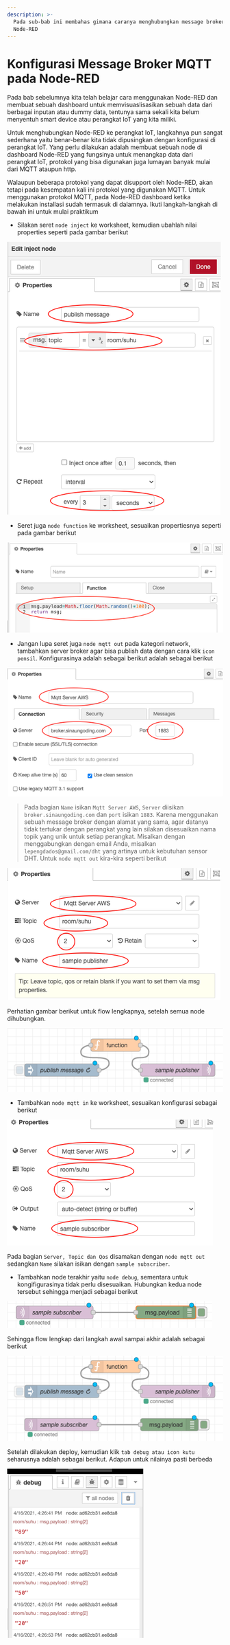 ```yaml
---
description: >-
  Pada sub-bab ini membahas gimana caranya menghubungkan message broker pada
  Node-RED
---
```


# Konfigurasi Message Broker MQTT pada Node-RED

Pada bab sebelumnya kita telah belajar cara menggunakan Node-RED dan membuat sebuah dashboard untuk memvisuaslisasikan sebuah data dari berbagai inputan atau dummy data, tentunya sama sekali kita belum menyentuh smart device atau perangkat IoT yang kita miliki.

Untuk menghubungkan Node-RED ke perangkat IoT, langkahnya pun sangat sederhana yaitu benar-benar kita tidak dipusingkan dengan konfigurasi di perangkat IoT. Yang perlu dilakukan adalah membuat sebuah node di dashboard Node-RED yang fungsinya untuk menangkap data dari perangkat IoT, protokol yang bisa digunakan juga lumayan banyak mulai dari MQTT ataupun http.

Walaupun beberapa protokol yang dapat disupport oleh Node-RED, akan tetapi pada kesempatan kali ini protokol yang digunakan MQTT. Untuk menggunakan protokol MQTT, pada Node-RED dashboard ketika melakukan installasi sudah termasuk di dalamnya. Ikuti langkah-langkah di bawah ini untuk mulai praktikum 

* Silakan seret `node inject` ke worksheet, kemudian ubahlah nilai properties seperti pada gambar berikut

![Edit inject node](../../.gitbook/assets/01%20%281%29.png)

* Seret juga `node function` ke worksheet, sesuaikan propertiesnya seperti pada gambar berikut

![Properties - Function](../../.gitbook/assets/02%20%282%29.png)

* Jangan lupa seret juga `node mqtt out` pada kategori network, tambahkan server broker agar bisa publish data dengan cara klik `icon pensil`. Konfigurasinya adalah sebagai berikut adalah sebagai berikut

![Properterties - mqtt out](../../.gitbook/assets/03%20%281%29.png)

> Pada bagian `Name` isikan `Mqtt Server AWS`, `Server` diisikan `broker.sinaungoding.com` dan `port` isikan `1883`. 
> Karena menggunakan sebuah message broker dengan alamat yang sama, agar datanya tidak tertukar dengan perangkat yang lain
> silakan disesuaikan nama topik yang unik untuk setiap perangkat. Misalkan dengan menggabungkan dengan email Anda, misalkan
> `lepengdados@gmail.com/dht` yang artinya untuk kebutuhan sensor DHT.
> Untuk `node mqtt out` kira-kira seperti berikut

![Properties - node mqtt out](../../.gitbook/assets/04.png)

Perhatian gambar berikut untuk flow lengkapnya, setelah semua node dihubungkan.

![Flow lengkap](../../.gitbook/assets/05%20%283%29.png)

* Tambahkan `node mqtt in` ke worksheet, sesuaikan konfigurasi sebagai berikut

![Properties - node mqtt in](../../.gitbook/assets/06.png)

Pada bagian `Server, Topic dan Qos` disamakan dengan `node mqtt out` sedangkan `Name` silakan isikan dengan `sample subscriber`.

* Tambahkan node terakhir yaitu `node debug`, sementara untuk kongifigurasinya tidak perlu disesuaikan. Hubungkan kedua node tersebut sehingga menjadi sebagai berikut

![Node lengkap mqtt in dan debug](../../.gitbook/assets/07%20%283%29.png)

Sehingga flow lengkap dari langkah awal sampai akhir adalah sebagai berikut

![Flow lengkap](../../.gitbook/assets/08.png)

Setelah dilakukan deploy, kemudian klik `tab debug atau icon kutu` seharusnya adalah sebagai berikut. Adapun untuk nilainya pasti berbeda

![Hasil pada debug](../../.gitbook/assets/09%20%281%29.png)

